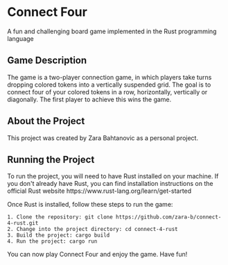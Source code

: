 <h1>Connect Four</h1>
A fun and challenging board game implemented in the Rust programming language

<h2>Game Description</h2>
The game is a two-player connection game, in which players take turns dropping colored tokens into a vertically suspended grid. The goal is to connect four of your colored tokens in a row, horizontally, vertically or diagonally. The first player to achieve this wins the game.

<h2>About the Project</h2>
This project was created by Zara Bahtanovic as a personal project.

<h2>Running the Project</h1>
To run the project, you will need to have Rust installed on your machine. If you don't already have Rust, you can find installation instructions on the official Rust website https://www.rust-lang.org/learn/get-started

Once Rust is installed, follow these steps to run the game:

    1. Clone the repository: git clone https://github.com/zara-b/connect-4-rust.git
    2. Change into the project directory: cd connect-4-rust
    3. Build the project: cargo build
    4. Run the project: cargo run

You can now play Connect Four and enjoy the game. Have fun!




